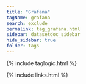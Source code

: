 ```yaml
---
title: "Grafana"
tagName: grafana
search: exclude
permalink: tag_grafana.html
sidebar: datasetdoc_sidebar
hide_sidebar: true
folder: tags
---
```

{% include taglogic.html %}

{% include links.html %}

